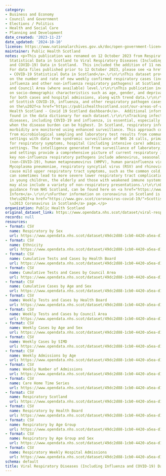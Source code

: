 ```yaml
---
category:
- Business and Economy
- Council and Government
- Elections / Politics
- Health and Social Care
- Planning and Development
date_created: '2023-11-23'
date_updated: '2024-10-10'
license: https://www.nationalarchives.gov.uk/doc/open-government-licence/version/3/
maintainer: Public Health Scotland
notes: <p>This publication was renamed on 12 October 2023 from Respiratory Infection
  Statistical Data in Scotland to Viral Respiratory Diseases (Including Influenza
  and COVID-19) Data in Scotland.  This included the addition of 11 new datasets.
  For data files published prior to 12 October 2023, please see <a href="https://www.opendata.nhs.scot/dataset/covid-19-in-scotland">Archived
  - COVID-19 Statistical Data in Scotland</a>.\r\n\r\nThis dataset provides information
  on the number and rate of new weekly confirmed respiratory cases (including COVID-19,
  influenza and other non-influenza respiratory pathogens) at Scotland, NHS Board
  and Council Area (where available) level.\r\n\r\nThis publication includes information
  on socio-demographic characteristics such as age, gender, and deprivation status
  for both cases and hospital admissions, along with trend data.\r\n\r\nData visualisation
  of Scottish COVID-19, influenza, and other respiratory pathogen cases is available
  on the\u202f<a href="https://publichealthscotland.scot/our-areas-of-work/health-protection/infectious-diseases/covid-19/covid-19-data-and-intelligence/covid-19-daily-cases-in-scotland-dashboard/overview-of-the-covid-19-respiratory-surveillance-dashboard/">Public
  Health Scotland - Covid 19 Scotland dashboard</a>.  Additional information can be
  found in the data dictionary for each dataset.\r\n\r\nTracking infectious respiratory
  diseases, including COVID-19 and influenza, is essential, especially in the winter
  when the disease burden can be highest. In Scotland, respiratory infection and associated
  morbidity are monitored using enhanced surveillance. This approach combines data
  from microbiological sampling and laboratory test results from community and hospital
  settings with data from syndromic surveillance of NHS 24 calls, primary care consultations
  for respiratory symptoms, hospital (including intensive care) admissions and other
  settings. The intelligence generated from surveillance of laboratory, syndromic
  and settings provide a comprehensive picture of current respiratory illness in Scotland.\r\n\r\nThe
  key non-influenza respiratory pathogens include adenovirus, seasonal coronaviruses
  (non-COVID-19), human metapneumovirus (HMPV), human parainfluenza virus (HPIV),
  Mycoplasma pneumoniae, respiratory syncytial virus (RSV) and rhinovirus. These mostly
  cause mild upper respiratory tract symptoms, such as the common cold, but infection
  can sometimes lead to more severe lower respiratory tract complications, especially
  in young children, the elderly and those with weakened immune systems. Symptoms
  may also include a variety of non-respiratory presentations.\r\n\r\nLatest COVID-19
  guidance from NHS Scotland, can be found here on <a href="https://www.nhsinform.scot/illnesses-and-conditions/infections-and-poisoning/coronavirus-covid-19#stay-at-home-advice">NHS
  Inform</a>.\r\n\r\nFurther information on coronavirus in Scotland is available on
  the\u202f<a href="https://www.gov.scot/coronavirus-covid-19/">Scottish Government
  \u2013 Coronavirus in Scotland</a> page.</p>
organization: Public Health Scotland
original_dataset_link: https://www.opendata.nhs.scot/dataset/viral-respiratory-diseases-including-influenza-and-covid-19-data-in-scotland
records: null
resources:
- format: CSV
  name: Respiratory by Sex
  url: https://www.opendata.nhs.scot/dataset/49dc2d88-1cb0-4420-a5ea-d1bbada62fb2/resource/bfd4b329-c414-4a13-8892-58994bc739c5/download/respiratory_sex_20241009.csv
- format: CSV
  name: Ethnicity
  url: https://www.opendata.nhs.scot/dataset/49dc2d88-1cb0-4420-a5ea-d1bbada62fb2/resource/8e20c7ce-c503-45ae-b5dc-ba7c523c0a7c/download/ethnicity_20241009.csv
- format: CSV
  name: Cumulative Tests and Cases by Health Board
  url: https://www.opendata.nhs.scot/dataset/49dc2d88-1cb0-4420-a5ea-d1bbada62fb2/resource/e0339915-81de-4adb-9301-038d8189d3b2/download/cumulative_tests_cases_hb_20241009.csv
- format: CSV
  name: Cumulative Tests and Cases by Council Area
  url: https://www.opendata.nhs.scot/dataset/49dc2d88-1cb0-4420-a5ea-d1bbada62fb2/resource/0b8b9838-8023-46a7-a915-614148d999e6/download/cumulative_tests_cases_ca_20241009.csv
- format: CSV
  name: Cumulative Cases by Age and Sex
  url: https://www.opendata.nhs.scot/dataset/49dc2d88-1cb0-4420-a5ea-d1bbada62fb2/resource/d0ad59a3-431d-4b56-86fc-a04a2247fbd0/download/cumulative_cases_age_sex_20241009.csv
- format: CSV
  name: Weekly Tests and Cases by Health Board
  url: https://www.opendata.nhs.scot/dataset/49dc2d88-1cb0-4420-a5ea-d1bbada62fb2/resource/2803acc8-8ec3-4c4a-81a5-f10952bf66f4/download/weekly_tests_cases_hb_20241009.csv
- format: CSV
  name: Weekly Tests and Cases by Council Area
  url: https://www.opendata.nhs.scot/dataset/49dc2d88-1cb0-4420-a5ea-d1bbada62fb2/resource/591a0262-6827-4261-a115-46f33e3a9225/download/weekly_tests_cases_ca_20241009.csv
- format: CSV
  name: Weekly Cases by Age and Sex
  url: https://www.opendata.nhs.scot/dataset/49dc2d88-1cb0-4420-a5ea-d1bbada62fb2/resource/3bedb666-48e7-46f0-92de-11a3c45c1ebb/download/weekly_cases_age_sex_20241009.csv
- format: CSV
  name: Weekly Cases by SIMD
  url: https://www.opendata.nhs.scot/dataset/49dc2d88-1cb0-4420-a5ea-d1bbada62fb2/resource/f131c72e-2541-45ae-8d77-11329bfcd11e/download/weekly_cases_simd_20241009.csv
- format: CSV
  name: Weekly Admissions by Age
  url: https://www.opendata.nhs.scot/dataset/49dc2d88-1cb0-4420-a5ea-d1bbada62fb2/resource/e78dce4a-da70-4b31-be34-574da93ee503/download/weekly_admissions_agebd_20241009.csv
- format: CSV
  name: Weekly Number of Admissions
  url: https://www.opendata.nhs.scot/dataset/49dc2d88-1cb0-4420-a5ea-d1bbada62fb2/resource/d304beee-badd-4d4d-b6cf-19651b303676/download/weekly_admissions_occupancy_hb_20241009.csv
- format: CSV
  name: Care Home Time Series
  url: https://www.opendata.nhs.scot/dataset/49dc2d88-1cb0-4420-a5ea-d1bbada62fb2/resource/96cd8673-8a91-4ca6-81db-c15cadd6ad51/download/care_home_time_series_20241009.csv
- format: CSV
  name: Respiratory Scotland
  url: https://www.opendata.nhs.scot/dataset/49dc2d88-1cb0-4420-a5ea-d1bbada62fb2/resource/5032c2b9-a206-4024-9536-5fdf345c8483/download/respiratory_scot_20241009.csv
- format: CSV
  name: Respiratory by Health Board
  url: https://www.opendata.nhs.scot/dataset/49dc2d88-1cb0-4420-a5ea-d1bbada62fb2/resource/6487a903-b0d1-431b-bc75-f0e2380ea3d1/download/respiratory_hb_20241009.csv
- format: CSV
  name: Respiratory by Age Group
  url: https://www.opendata.nhs.scot/dataset/49dc2d88-1cb0-4420-a5ea-d1bbada62fb2/resource/378fb6c1-fc57-410a-94ff-a4c9722938c1/download/respiratory_age_20241009.csv
- format: CSV
  name: Respiratory by Age Group and Sex
  url: https://www.opendata.nhs.scot/dataset/49dc2d88-1cb0-4420-a5ea-d1bbada62fb2/resource/993f4332-75ca-493b-b88b-1176e1165d62/download/respiratory_age_sex_20241009.csv
- format: CSV
  name: Respiratory Weekly Hospital Admissions
  url: https://www.opendata.nhs.scot/dataset/49dc2d88-1cb0-4420-a5ea-d1bbada62fb2/resource/75201270-269c-431b-9808-e52efe4c7b25/download/weekly_respiratory_admissions_hb_20241009.csv
schema: default
title: Viral Respiratory Diseases (Including Influenza and COVID-19) Data in Scotland
---
```

